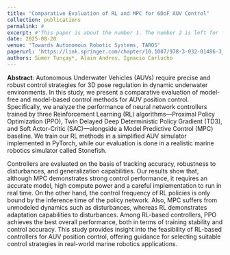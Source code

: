 ```yaml
---
title: "Comparative Evaluation of RL and MPC for 6DoF AUV Control"
collection: publications
permalink: #
excerpt: #'This paper is about the number 1. The number 2 is left for future work.'
date: 2025-08-20
venue: 'Towards Autonomous Robotic Systems, TAROS'
paperurl: 'https://link.springer.com/chapter/10.1007/978-3-032-01486-3_29'
authors: Sümer Tunçay*, Alain Andres, Ignacio Carlucho
---
```

**Abstract**: 
Autonomous Underwater Vehicles (AUVs) require precise and robust control strategies for 3D pose regulation in dynamic underwater environments. In this study, we present a comparative evaluation of model-free and model-based control methods for AUV position control. Specifically, we analyze the performance of neural network controllers trained by three Reinforcement Learning (RL) algorithms—Proximal Policy Optimization (PPO), Twin Delayed Deep Deterministic Policy Gradient (TD3), and Soft Actor-Critic (SAC)—alongside a Model Predictive Control (MPC) baseline. We train our RL methods in a simplified AUV simulator implemented in PyTorch, while our evaluation is done in a realistic marine robotics simulator called Stonefish. 

Controllers are evaluated on the basis of tracking accuracy, robustness to disturbances, and generalization capabilities. Our results show that, although MPC demonstrates strong control performance, it requires an accurate model, high compute power and a careful implementation to run in real time. On the other hand, the control frequency of RL policies is only bound by the inference time of the policy network. Also, MPC suffers from unmodeled dynamics such as disturbances, whereas RL demonstrates adaptation capabilities to disturbances. Among RL-based controllers, PPO achieves the best overall performance, both in terms of training stability and control accuracy. This study provides insight into the feasibility of RL-based controllers for AUV position control, offering guidance for selecting suitable control strategies in real-world marine robotics applications.
